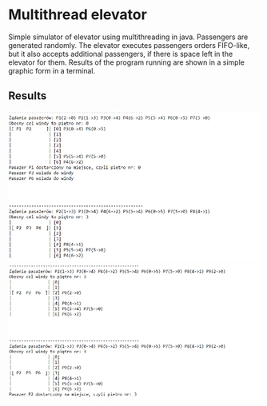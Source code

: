 # Multithread elevator
Simple simulator of elevator using multithreading in java. Passengers are generated randomly. The elevator executes passengers orders FIFO-like, but it also accepts additional passengers, if there is space left in the elevator for them. Results of the program running are shown in a simple graphic form in a terminal.

## Results


![res1](img/img2.png)
![res2](img/img3.png)
